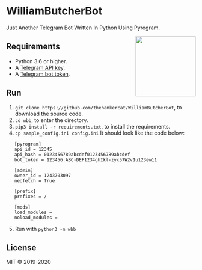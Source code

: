 # WilliamButcherBot
Just Another Telegram Bot Written In Python Using Pyrogram.

<img src="https://i.ibb.co/5WvFvLy/trevor-barclay-butcher2.jpg" width="160" align="right">

## Requirements

- Python 3.6 or higher.
- A [Telegram API key](//docs.pyrogram.org/intro/setup#api-keys).
- A [Telegram bot token](//t.me/botfather).

## Run

1. `git clone https://github.com/thehamkercat/WilliamButcherBot`, to download the source code.
2. `cd wbb`, to enter the directory.
3. `pip3 install -r requirements.txt`, to install the requirements.
4. `cp sample_config.ini config.ini` It should look like the code below:<br>

```
   [pyrogram]
   api_id = 12345
   api_hash = 0123456789abcdef0123456789abcdef
   bot_token = 123456:ABC-DEF1234ghIkl-zyx57W2v1u123ew11
   
   [admin]
   owner_id = 1243703097
   neofetch = True

   [prefix]
   prefixes = /

   [mods]
   load_modules =
   noload_modules =
   ```
5. Run with `python3 -m wbb`

## License

MIT © 2019-2020
